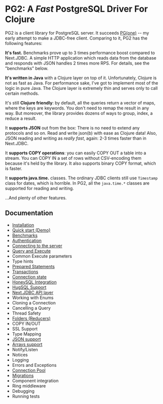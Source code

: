 # PG2: A *Fast* PostgreSQL Driver For Clojure

[pg]: https://github.com/igrishaev/pg

PG2 is a client library for PostgreSQL server. It succeeds [PG(one)][pg] -- my
early attempt to make a JDBC-free client. Comparing to it, PG2 has the following
features:

**It's fast.** Benchmarks prove up to 3 times performance boost compared to
Next.JDBC. A simple HTTP application which reads data from the database and
responds with JSON handles 2 times more RPS. For details, see the "benchmarks"
below.

**It's written in Java** with a Clojure layer on top of it. Unfortunately,
Clojure is not as fast as Java. For performance sake, I've got to implement most
of the logic in pure Java. The Clojure layer is extremely thin and serves only
to call certain methods.

It's still **Clojure friendly**: by default, all the queries return a vector of
maps, where the keys are keywords. You don't need to remap the result in any
way. But moreover, the library provides dozens of ways to group, index, a reduce
a result.

It **supports JSON** out from the box: There is no need to extend any protocols
and so on. Read and write json(b) with ease as Clojure data! Also, JSON reading
and writing as *really fast*, again: 2-3 times faster than in Next.JDBC.

It **supports COPY operations**: you can easily COPY OUT a table into a
stream. You can COPY IN a set of rows without CSV-encoding them because it's
held by the library. It also supports binary COPY format, which is faster.

It **supports java.time.** classes. The ordinary JDBC clients still use
`Timestamp` class for dates, which is horrible. In PG2, all the `java.time.*`
classes are supported for reading and writing.

...And plenty of other features.

## Documentation

- [Installation](/docs/installation.md)
- [Quick start (Demo)](/docs/quick-start.md)
- [Benchmarks](/docs/benchmarks.md)
- [Authentication](/docs/authentication.md)
- [Connecting to the server](/docs/connecting.md)
- [Query and Execute](/docs/query-execute.md)
- Common Execute parameters
- Type hints
- [Prepared Statements](/docs/prepared-statement.md)
- [Transactions](/docs/transaction.md)
- [Connection state](/docs/connection-state.md)
- [HoneySQL Integration](/docs/honeysql.md)
- [HugSQL Support](/docs/hugsql.md)
- [Next.JDBC API layer](/docs/next-jdbc-layer.md)
- Working with Enums
- Cloning a Connection
- Cancelling a Query
- Thread Safety
- [Folders (Reducers)](/docs/folders.md)
- COPY IN/OUT
- SSL Support
- Type Mapping
- [JSON support](/docs/json.md)
- [Arrays support](/docs/arrays.md)
- Notify/Listen
- Notices
- Logging
- Errors and Exceptions
- [Connection Pool](/docs/pool.md)
- [Migrations](/docs/migrations.md)
- Component integration
- Ring middleware
- Debugging
- Running tests
